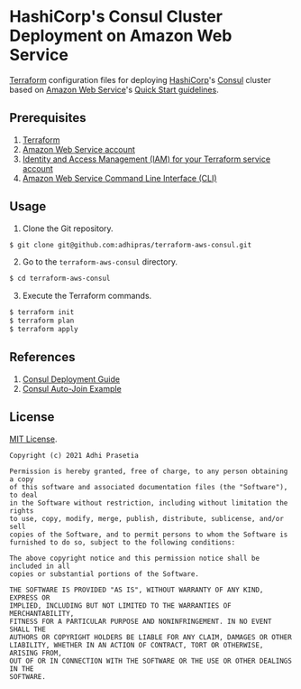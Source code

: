 # HashiCorp's Consul Cluster Deployment on Amazon Web Service

[Terraform](https://www.terraform.io/) configuration files for deploying [HashiCorp](https://www.hashicorp.com/)'s [Consul](https://www.hashicorp.com/products/consul) cluster based on [Amazon Web Service](https://aws.amazon.com/)'s [Quick Start guidelines](https://aws.amazon.com/quickstart/architecture/consul/).

## Prerequisites

1. [Terraform](https://www.terraform.io/)
2. [Amazon Web Service account](https://aws.amazon.com/free/)
3. [Identity and Access Management (IAM) for your Terraform service account](https://blog.gruntwork.io/an-introduction-to-terraform-f17df9c6d180#a9b0)
4. [Amazon Web Service Command Line Interface (CLI)](https://docs.aws.amazon.com/cli/latest/userguide/cli-chap-install.html)

## Usage

1. Clone the Git repository.
```sh
$ git clone git@github.com:adhipras/terraform-aws-consul.git
```

2. Go to the `terraform-aws-consul` directory.
```sh
$ cd terraform-aws-consul
```

3. Execute the Terraform commands.
```sh
$ terraform init
$ terraform plan
$ terraform apply
```

## References

1. [Consul Deployment Guide](https://learn.hashicorp.com/tutorials/consul/deployment-guide?in=consul/production-deploy)
2. [Consul Auto-Join Example](https://github.com/hashicorp/consul-ec2-auto-join-example)

## License

[MIT License](https://opensource.org/licenses/MIT).

```
Copyright (c) 2021 Adhi Prasetia

Permission is hereby granted, free of charge, to any person obtaining a copy
of this software and associated documentation files (the "Software"), to deal
in the Software without restriction, including without limitation the rights
to use, copy, modify, merge, publish, distribute, sublicense, and/or sell
copies of the Software, and to permit persons to whom the Software is
furnished to do so, subject to the following conditions:

The above copyright notice and this permission notice shall be included in all
copies or substantial portions of the Software.

THE SOFTWARE IS PROVIDED "AS IS", WITHOUT WARRANTY OF ANY KIND, EXPRESS OR
IMPLIED, INCLUDING BUT NOT LIMITED TO THE WARRANTIES OF MERCHANTABILITY,
FITNESS FOR A PARTICULAR PURPOSE AND NONINFRINGEMENT. IN NO EVENT SHALL THE
AUTHORS OR COPYRIGHT HOLDERS BE LIABLE FOR ANY CLAIM, DAMAGES OR OTHER
LIABILITY, WHETHER IN AN ACTION OF CONTRACT, TORT OR OTHERWISE, ARISING FROM,
OUT OF OR IN CONNECTION WITH THE SOFTWARE OR THE USE OR OTHER DEALINGS IN THE
SOFTWARE.
```